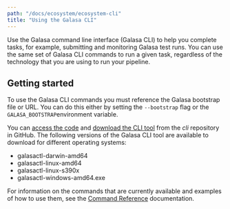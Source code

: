 ```yaml
---
path: "/docs/ecosystem/ecosystem-cli"
title: "Using the Galasa CLI"
---
```


Use the Galasa command line interface (Galasa CLI) to help you complete tasks, for example, submitting and monitoring Galasa test runs. You can use the same set of Galasa CLI commands to run a given task, regardless of the technology that you are using to run your pipeline.

## Getting started 

To use the Galasa CLI commands you must reference the Galasa bootstrap file or URL. You can do this either by setting the `--bootstrap` flag or the `GALASA_BOOTSTRAP`environment variable.

You can [access the code](https://github.com/galasa-dev/cli) and [download the CLI tool](https://github.com/galasa-dev/cli/releases) from the _cli_ repository in GitHub. The following versions of the Galasa CLI tool are available to download for different operating systems:

- galasactl-darwin-amd64
- galasactl-linux-amd64
- galasactl-linux-s390x
- galasactl-windows-amd64.exe

For information on the commands that are currently available and examples of how to use them, see the [Command Reference](/docs/cli-command-reference/cli-command-reference) documentation.

